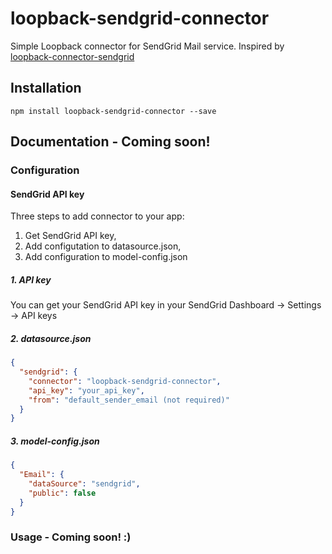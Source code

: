 # loopback-sendgrid-connector
Simple Loopback connector for SendGrid Mail service. Inspired by [loopback-connector-sendgrid](https://github.com/Cellarise/loopback-connector-sendgrid)

## Installation
`npm install loopback-sendgrid-connector --save`

## Documentation - Coming soon!
### Configuration
#### SendGrid API key

Three steps to add connector to your app:
1) Get SendGrid API key,
2) Add configutation to datasource.json,
3) Add configuration to model-config.json

##### 1. API key
You can get your SendGrid API key in your SendGrid Dashboard -> Settings -> API keys

##### 2. datasource.json
```json
{
  "sendgrid": {
    "connector": "loopback-sendgrid-connector",
    "api_key": "your_api_key",
    "from": "default_sender_email (not required)"
  }
}
```

##### 3. model-config.json
```json
{
  "Email": {
    "dataSource": "sendgrid",
    "public": false
  }
}
```

### Usage - Coming soon! :)
